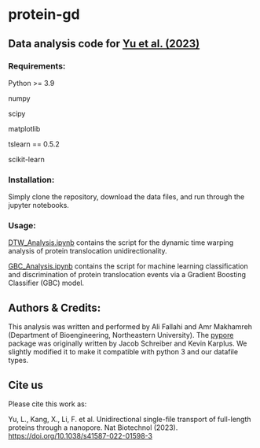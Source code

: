 # protein-gd
## Data analysis code for [Yu et al. (2023)](https://doi.org/10.1038/s41587-022-01598-3)
### Requirements:

Python >= 3.9

numpy

scipy

matplotlib

tslearn == 0.5.2

scikit-learn 

### Installation:
Simply clone the repository, download the data files, and run through the jupyter notebooks.

### Usage: 
[DTW_Analysis.ipynb](https://github.com/wanunulab/protein-gd/blob/master/DTW_Analysis.ipynb) contains the script for the dynamic time warping analysis of protein translocation unidirectionality.

[GBC_Analysis.ipynb](https://github.com/wanunulab/protein-gd/blob/master/GBC_Analysis.ipynb) contains the script for machine learning classification and discrimination of protein translocation events via a Gradient Boosting Classifier (GBC) model.

## Authors & Credits:
This analysis was written and performed by Ali Fallahi and Amr Makhamreh (Department of Bioengineering, Northeastern University).
The [pypore](https://github.com/jmschrei/PyPore) package was originally written by Jacob Schreiber and Kevin Karplus. We slightly modified it to make it compatible with python 3 and our datafile types.

## Cite us
Please cite this work as:

Yu, L., Kang, X., Li, F. et al. Unidirectional single-file transport of full-length proteins through a nanopore. Nat Biotechnol (2023). https://doi.org/10.1038/s41587-022-01598-3
  
